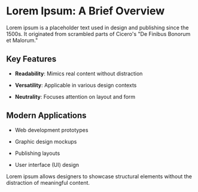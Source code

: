# Lorem Ipsum: A Brief Overview

Lorem ipsum is a placeholder text used in design and publishing since the 1500s. It originated from scrambled parts of Cicero's "De Finibus Bonorum et Malorum."

## Key Features

* **Readability**: Mimics real content without distraction

* **Versatility**: Applicable in various design contexts

* **Neutrality**: Focuses attention on layout and form

## Modern Applications

* Web development prototypes

* Graphic design mockups

* Publishing layouts

* User interface (UI) design

Lorem ipsum allows designers to showcase structural elements without the distraction of meaningful content.
